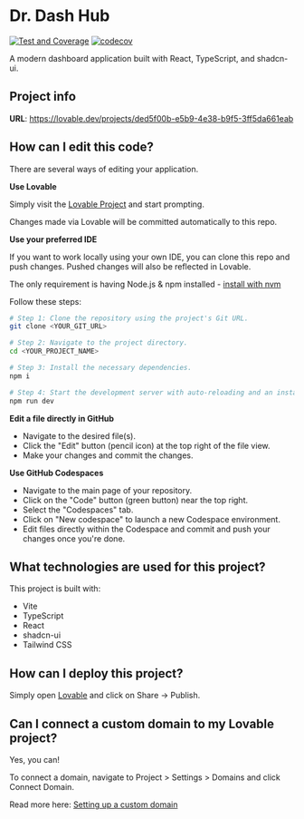# Dr. Dash Hub

[![Test and Coverage](https://github.com/benjaminmishra/dr-dash-hub/actions/workflows/test-coverage.yml/badge.svg)](https://github.com/benjaminmishra/dr-dash-hub/actions/workflows/test-coverage.yml)
[![codecov](https://codecov.io/gh/benjaminmishra/dr-dash-hub/branch/main/graph/badge.svg)](https://codecov.io/gh/benjaminmishra/dr-dash-hub)

A modern dashboard application built with React, TypeScript, and shadcn-ui.

## Project info

**URL**: https://lovable.dev/projects/ded5f00b-e5b9-4e38-b9f5-3ff5da661eab

## How can I edit this code?

There are several ways of editing your application.

**Use Lovable**

Simply visit the [Lovable Project](https://lovable.dev/projects/ded5f00b-e5b9-4e38-b9f5-3ff5da661eab) and start prompting.

Changes made via Lovable will be committed automatically to this repo.

**Use your preferred IDE**

If you want to work locally using your own IDE, you can clone this repo and push changes. Pushed changes will also be reflected in Lovable.

The only requirement is having Node.js & npm installed - [install with nvm](https://github.com/nvm-sh/nvm#installing-and-updating)

Follow these steps:

```sh
# Step 1: Clone the repository using the project's Git URL.
git clone <YOUR_GIT_URL>

# Step 2: Navigate to the project directory.
cd <YOUR_PROJECT_NAME>

# Step 3: Install the necessary dependencies.
npm i

# Step 4: Start the development server with auto-reloading and an instant preview.
npm run dev
```

**Edit a file directly in GitHub**

- Navigate to the desired file(s).
- Click the "Edit" button (pencil icon) at the top right of the file view.
- Make your changes and commit the changes.

**Use GitHub Codespaces**

- Navigate to the main page of your repository.
- Click on the "Code" button (green button) near the top right.
- Select the "Codespaces" tab.
- Click on "New codespace" to launch a new Codespace environment.
- Edit files directly within the Codespace and commit and push your changes once you're done.

## What technologies are used for this project?

This project is built with:

- Vite
- TypeScript
- React
- shadcn-ui
- Tailwind CSS

## How can I deploy this project?

Simply open [Lovable](https://lovable.dev/projects/ded5f00b-e5b9-4e38-b9f5-3ff5da661eab) and click on Share -> Publish.

## Can I connect a custom domain to my Lovable project?

Yes, you can!

To connect a domain, navigate to Project > Settings > Domains and click Connect Domain.

Read more here: [Setting up a custom domain](https://docs.lovable.dev/tips-tricks/custom-domain#step-by-step-guide)

